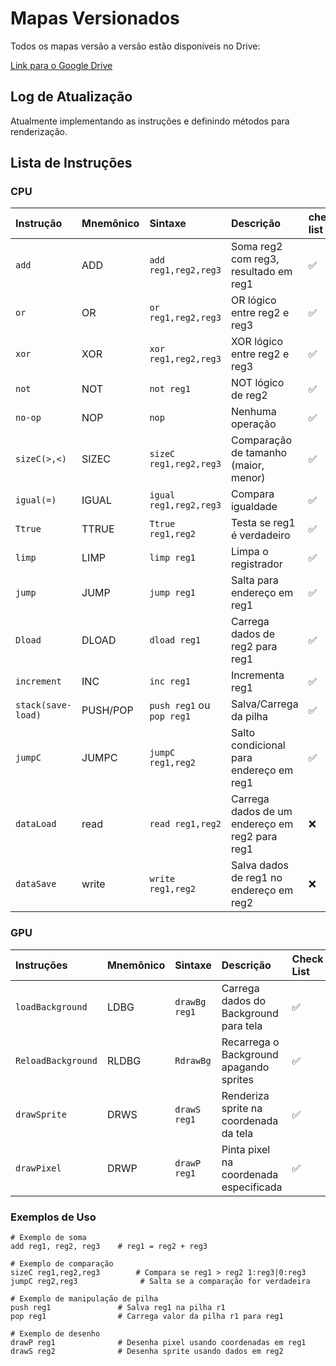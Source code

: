 # Mapas Versionados

Todos os mapas versão a versão estão disponíveis no Drive:

[Link para o Google Drive](https://drive.google.com/drive/folders/1Ebdu63KJPf-L2AKmwXlmZI4NaxptC99T?usp=sharing)

## Log de Atualização

Atualmente implementando as instruções e definindo métodos para renderização.

## Lista de Instruções

### CPU

| Instrução | Mnemônico | Sintaxe | Descrição | check list |
| :-------- | :-------- | :------ | :-------- | :--------- |
| `add`     | ADD       | `add reg1,reg2,reg3` | Soma reg2 com reg3, resultado em reg1 | ✅ |
| `or`      | OR        | `or reg1,reg2,reg3`  | OR lógico entre reg2 e reg3 | ✅ |
| `xor`     | XOR       | `xor reg1,reg2,reg3` | XOR lógico entre reg2 e reg3 | ✅ |
| `not`     | NOT       | `not reg1`       | NOT lógico de reg2 | ✅ |
| `no-op`   | NOP       | `nop`                  | Nenhuma operação | ✅ |
| `sizeC(>,<)` | SIZEC  | `sizeC reg1,reg2,reg3`    | Comparação de tamanho (maior, menor) | ✅ |
| `igual(=)`| IGUAL     | `igual reg1,reg2,reg3`     | Compara igualdade | ✅ |
| `Ttrue`   | TTRUE     | `Ttrue reg1,reg2`          | Testa se reg1 é verdadeiro | ✅ |
| `limp`    | LIMP      | `limp reg1`           | Limpa o registrador | ✅ |
| `jump`    | JUMP      | `jump reg1`           | Salta para endereço em reg1 | ✅ |
| `Dload`   | DLOAD     | `dload reg1`    | Carrega dados de reg2 para reg1 | ✅ |
| `increment` | INC      | `inc reg1`            | Incrementa reg1 | ✅ |
| `stack(save-load)` | PUSH/POP | `push reg1` ou `pop reg1` | Salva/Carrega da pilha | ✅ |
| `jumpC`   | JUMPC     | `jumpC reg1,reg2`          | Salto condicional para endereço em reg1 | ✅ |
| `dataLoad` | read    | `read reg1,reg2`    | Carrega dados de um endereço em reg2 para reg1 | ❌ |
| `dataSave` | write    | `write reg1,reg2`    | Salva dados de reg1 no endereço em reg2 | ❌ |

### GPU

| Instruções | Mnemônico | Sintaxe | Descrição | Check List |
| :--------- | :-------- | :------ | :-------- | :--------- |
| `loadBackground` | LDBG | `drawBg reg1` | Carrega dados do Background para tela | ✅ |
| `ReloadBackground` | RLDBG | `RdrawBg` | Recarrega o Background apagando sprites | ✅ |
| `drawSprite` | DRWS | `drawS reg1` | Renderiza sprite na coordenada da tela | ✅ |
| `drawPixel` | DRWP | `drawP reg1` | Pinta pixel na coordenada especificada | ✅ |

### Exemplos de Uso

```assembly
# Exemplo de soma
add reg1, reg2, reg3    # reg1 = reg2 + reg3

# Exemplo de comparação
sizeC reg1,reg2,reg3        # Compara se reg1 > reg2 1:reg3|0:reg3
jumpC reg2,reg3              # Salta se a comparação for verdadeira

# Exemplo de manipulação de pilha
push reg1               # Salva reg1 na pilha r1
pop reg1                # Carrega valor da pilha r1 para reg1

# Exemplo de desenho
drawP reg1              # Desenha pixel usando coordenadas em reg1
drawS reg2              # Desenha sprite usando dados em reg2